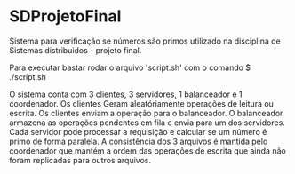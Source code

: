 # SDProjetoFinal
Sistema para verificação se números são primos utilizado na disciplina de Sistemas distribuidos - projeto final.

Para executar bastar rodar o arquivo 'script.sh' com o comando $ ./script.sh

O sistema conta com 3 clientes, 3 servidores, 1 balanceador e 1 coordenador. Os clientes Geram aleatóriamente operações de leitura ou escrita. Os clientes enviam
a operação para o balanceador. O balanceador armazena as operações pendentes em fila e envia para um dos servidores. Cada servidor pode processar a requisição e
calcular se um número é primo de forma paralela. A consistência dos 3 arquivos é mantida pelo coordenador que mantém a ordem das operações de escrita que ainda não
foram replicadas para outros arquivos.
